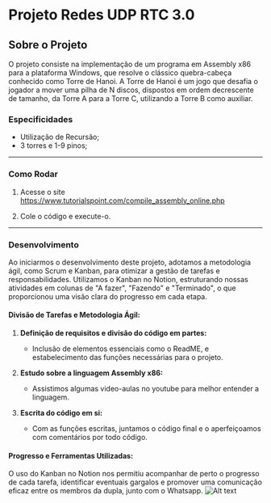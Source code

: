 # Projeto Redes UDP RTC 3.0

## Sobre o Projeto

O projeto consiste na implementação de um programa em Assembly x86 para a plataforma Windows, que resolve o clássico quebra-cabeça conhecido como Torre de Hanoi. A Torre de Hanoi é um jogo que desafia o jogador a mover uma pilha de N discos, dispostos em ordem decrescente de tamanho, da Torre A para a Torre C, utilizando a Torre B como auxiliar.

### Especificidades
- Utilização de Recursão;
- 3 torres e 1-9 pinos;

---

### Como Rodar

1. Acesse o site https://www.tutorialspoint.com/compile_assembly_online.php

2. Cole o código e execute-o.

---

### Desenvolvimento

Ao iniciarmos o desenvolvimento deste projeto, adotamos a metodologia ágil, como Scrum e Kanban, para otimizar a gestão de tarefas e responsabilidades. Utilizamos o Kanban no Notion, estruturando nossas atividades em colunas de "A fazer", "Fazendo" e "Terminado", o que proporcionou uma visão clara do progresso em cada etapa.

#### Divisão de Tarefas e Metodologia Ágil:

1. **Definição de requisitos e divisão do código em partes:**
   - Inclusão de elementos essenciais como o ReadME, e estabelecimento das funções necessárias para o projeto.

2. **Estudo sobre a linguagem Assembly x86:**
   - Assistimos algumas video-aulas no youtube para melhor entender a linguagem.
    
3. **Escrita do código em si:**
   - Com as funções escritas, juntamos o código final e o aperfeiçoamos com comentários por todo código.

#### Progresso e Ferramentas Utilizadas:
O uso do Kanban no Notion nos permitiu acompanhar de perto o progresso de cada tarefa, identificar eventuais gargalos e promover uma comunicação eficaz entre os membros da dupla, junto com o Whatsapp.
![Alt text](https://res.cloudinary.com/dw8z1wgis/image/upload/v1707159284/Captura_de_tela_2024-02-05_154833_shjllb.png "tabela")
